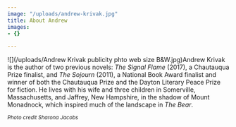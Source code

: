 ```yaml
---
image: "/uploads/andrew-krivak.jpg"
title: About Andrew
images:
- {}

---
```

![](/uploads/Andrew Krivak publicity phto web size B&W.jpg)Andrew Krivak is the author of two previous novels: _The Signal Flame_ (2017), a Chautauqua Prize finalist, and _The Sojourn_ (2011), a National Book Award finalist and winner of both the Chautauqua Prize and the Dayton Literary Peace Prize for fiction. He lives with his wife and three children in Somerville, Massachusetts, and Jaffrey, New Hampshire, in the shadow of Mount Monadnock, which inspired much of the landscape in _The Bear_.

<small>_Photo credit Sharona Jacobs_</small>